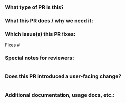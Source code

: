 ### What type of PR is this?
<!-- 
Add one of the following kinds:
/kind bug
/kind documentation
/kind enhancement

Optionally add one or more of the following kinds if applicable:
/kind api-change
/kind deprecation
/kind failing-test
/kind flake
-->


### What this PR does / why we need it:

### Which issue(s) this PR fixes:
<!--
Usage: `Fixes #<issue number>`, or `Fixes (paste link of issue)`.
_If PR is about `failing-tests or flakes`, please post the related issues/tests in a comment and do not use `Fixes`_*
-->
Fixes #

### Special notes for reviewers:
```
```

### Does this PR introduced a user-facing change?
<!--
If no, just write "None" in the release-note block below.
If yes, a release note is required:
Enter your extended release note in the block below. If the PR requires additional action from users switching to the new release, include the string "action required".

-->
```release-note

```

### Additional documentation, usage docs, etc.:
<!--
This section can be blank if this pull request does not require a release note.
Please use the following format for linking documentation or pass the
section below:
- [KEP]: <link>
- [Usage]: <link>
- [Other doc]: <link>
-->
```docs

```